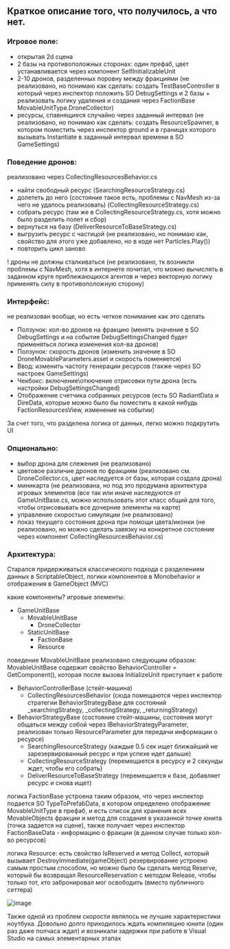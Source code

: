## Краткое описание того, что получилось, а что нет.

### Игровое поле:
- открытая 2d сцена
- 2 базы на противоположных сторонах:
    один префаб, цвет устанавливается через компонент SelfInitializableUnit
- 2-10 дронов, разделенных поровну между фракциями (не реализовано, но понимаю как сделать: создать TestBaseController в который через инспектор положить SO DebugSettings и 2 базы + реализовать логику удаления и создания через FactionBase MovableUnitType.DroneCollector)
- ресурсы, спавнящиеся случайно через заданный интервал (не реализовано, но понимаю как сделать: создать ResourceSpawner, в котором поместить через инспектор ground и в границах которого вызывать Instantiate в заданный интервал времени в SO GameSettings)

### Поведение дронов:
реализовано через CollectingResourcesBehavior.cs
- найти свободный ресурс (SearchingResourceStrategy.cs)
- долететь до него (состояние такое есть, проблемы с NavMesh из-за чего не удалось реализовать) (CollectingResourceStrategy.cs)
- собрать ресурс (там же в CollectingResourceStrategy.cs, хотя можно было разделить полет и сбор)
- вернуться на базу (DeliverResourceToBaseStrategy.cs)
- выгрузить ресурс с частицой (не реализовано, но понимаю как, свойство для этого уже добавлено, но в коде нет Particles.Play())
- повторить цикл заново

! дроны не должны сталкиваться (не реализовано, тк возникли проблемы с NavMesh, хотя в интернете почитал, что можно вычислять в заданном круге приближающихся агентов и через векторную логику применять силу в противоположную сторону)

### Интерфейс:
не реализован вообще, но есть четкое понимание как это сделать

- Ползунок: кол-во дронов на фракцию (менять значение в SO DebugSettings и на событие DebugSettingsChanged будет применяться логика изменения кол-ва дронов)
- Ползунок: скорость дронов (изменить значение в SO DroneMovableParameters.asset и скорость поменяется)
- Ввод: изменить частоту генерации ресурсов (также через SO настроек GameSettings)
- Чекбокс: включение\откючение отрисовки пути дрона (есть настройки DebugSettingsChanged)
- Отображение счетчика собранных ресурсов (есть SO RadiantData и DireData, которые можно было бы поместить в какой нибудь FactionResourcesView, изменение на событии)

За счет того, что разделена логика от данных, легко можно подкрутить UI

### Опционально:
- выбор дрона для слежения (не реализовано)
- цветовое различие дронов по фракциям (реализовано см. DroneCollector.cs, цвет наследуется от базы, которая создала дрона)
- миникарта (не реализована, но под это продумана архитектура игровых элементов (все так или иначе наследуются от GameUnitBase.cs, можно использовать этот класс общий для того, чтобы отрисовывать все дочерние элементы на карте)
- управление скоростью симуляции (не реализовано)
- показ текущего состояния дрона при помощи цвета/иконки (не реализовано, но можно сделать завязку на конкретное состояние через компонент CollectingResourcesBehavior.cs)

### Архитектура:
Старался придерживаться классического подхода с разделением данных в ScriptableObject, логики компонентов в Monobehavior и отображения в GameObject
(MVC)

какие компоненты?
игровые элементы:
- GameUnitBase
  - MovableUnitBase
      - DroneCollector
  - StaticUnitBase
      - FactionBase
      - Resource
   
поведение MovableUnitBase реализовано следующим образом:
MovableUnitBase содержит свойство BehaviorController = GetComponent<BehaviorControllerBase>(), которая после вызова InitializeUnit приступает к работе

- BehaviorControllerBase (стейт-машина)
  - CollectingResourcesBehavior (сюда помещаются через инспектор стратегии BehaviorStrategyBase для состояний _searchingStrategy, _collectingStrategy, _returningStrategy)
- BehaviorStrategyBase (состояние стейт-машины, состояния могут общаться между собой через IBehaviorStrategyParameter, реализован только ResourceParameter для передачи информации о ресурсе)
  - SearchingResourceStrategy (каждые 0.5 сек ищет ближайший не зарезервированный ресурс и при успехе идет дальше)
  - CollectingResourceStrategy (перемещается в ресурсу и 2 секунды ждет, чтобы его собрать)
  - DeliverResourceToBaseStrategy (перемещается к базе, добавляет ресурс и снова ищет)

логика FactionBase устроена таким образом, что через инспектор подается SO TypeToPrefabData, в котором определено отображение MovableUnitType в префаб, и есть список для хранения всех MovableObjects фракции и метод для создания в указанной точке юнита (точка задается на сцене), также получает через инспектор FactionBaseData - информацию о фракции (в данном случае только кол-во ресурсов)

логика Resource: есть свойство IsReserved и метод Collect, который вызывает DestroyImmediate(gameObject)
резервирование устроено самым простым способом, но можно было бы сделать метод Reserve, который бы возвращал ResourceReservation с методом Release, чтобы только тот, кто забронировал мог освободить (вместо публичного сеттера)


![image](https://github.com/user-attachments/assets/e04b3825-4c0d-4b20-800c-2ab1361307a7)

Также одной из проблем скорости являлось не лучшие характеристики ноутбука. Довольно долго приходилось ждать компиляцию юнити (один раз даже полчаса ждал) и возникали задержки при работе в Visual Studio на самых элементарных этапах



